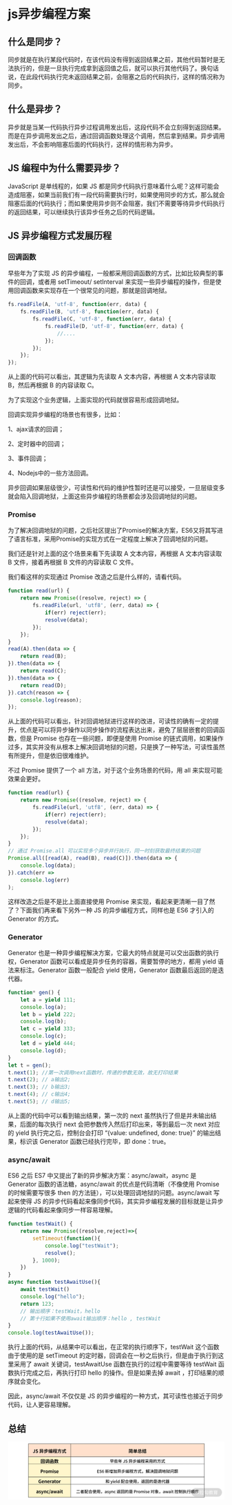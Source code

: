 # js异步编程方案

## 什么是同步？

同步就是在执行某段代码时，在该代码没有得到返回结果之前，其他代码暂时是无法执行的，但是一旦执行完成拿到返回值之后，就可以执行其他代码了。换句话说，在此段代码执行完未返回结果之前，会阻塞之后的代码执行，这样的情况称为同步。

## 什么是异步？

异步就是当某一代码执行异步过程调用发出后，这段代码不会立刻得到返回结果。而是在异步调用发出之后，通过回调函数处理这个调用，然后拿到结果。异步调用发出后，不会影响阻塞后面的代码执行，这样的情形称为异步。

## JS 编程中为什么需要异步？

JavaScript 是单线程的，如果 JS 都是同步代码执行意味着什么呢？这样可能会造成阻塞，如果当前我们有一段代码需要执行时，如果使用同步的方式，那么就会阻塞后面的代码执行；而如果使用异步则不会阻塞，我们不需要等待异步代码执行的返回结果，可以继续执行该异步任务之后的代码逻辑。

## JS 异步编程方式发展历程

### 回调函数

早些年为了实现 JS 的异步编程，一般都采用回调函数的方式，比如比较典型的事件的回调，或者用 setTimeout/ setInterval 来实现一些异步编程的操作，但是使用回调函数来实现存在一个很常见的问题，那就是回调地狱。

```js
fs.readFile(A, 'utf-8', function(err, data) {
    fs.readFile(B, 'utf-8', function(err, data) {
        fs.readFile(C, 'utf-8', function(err, data) {
            fs.readFile(D, 'utf-8', function(err, data) {
                //....
            });
        });
    });
});
```

从上面的代码可以看出，其逻辑为先读取 A 文本内容，再根据 A 文本内容读取 B，然后再根据 B 的内容读取 C。

为了实现这个业务逻辑，上面实现的代码就很容易形成回调地狱。

回调实现异步编程的场景也有很多，比如：

1、ajax请求的回调；

2、定时器中的回调；

3、事件回调；

4、Nodejs中的一些方法回调。

异步回调如果层级很少，可读性和代码的维护性暂时还是可以接受，一旦层级变多就会陷入回调地狱，上面这些异步编程的场景都会涉及回调地狱的问题。

### Promise

为了解决回调地狱的问题，之后社区提出了Promise的解决方案，ES6又将其写进了语言标准，采用Promise的实现方式在一定程度上解决了回调地狱的问题。

我们还是针对上面的这个场景来看下先读取 A 文本内容，再根据 A 文本内容读取 B 文件，接着再根据 B 文件的内容读取 C 文件。

我们看这样的实现通过 Promise 改造之后是什么样的，请看代码。

```js
function read(url) {
    return new Promise((resolve, reject) => {
        fs.readFile(url, 'utf8', (err, data) => {
            if(err) reject(err);
            resolve(data);
        });
    });
}
read(A).then(data => {
    return read(B);
}).then(data => {
    return read(C);
}).then(data => {
    return read(D);
}).catch(reason => {
    console.log(reason);
});
```

从上面的代码可以看出，针对回调地狱进行这样的改进，可读性的确有一定的提升，优点是可以将异步操作以同步操作的流程表达出来，避免了层层嵌套的回调函数，但是 Promise 也存在一些问题，即便是使用 Promise 的链式调用，如果操作过多，其实并没有从根本上解决回调地狱的问题，只是换了一种写法，可读性虽然有所提升，但是依旧很难维护。

不过 Promise 提供了一个 all 方法，对于这个业务场景的代码，用 all 来实现可能效果会更好。

```js
function read(url) {
    return new Promise((resolve, reject) => {
        fs.readFile(url, 'utf8', (err, data) => {
            if(err) reject(err);
            resolve(data);
        });
    });
}
// 通过 Promise.all 可以实现多个异步并行执行，同一时刻获取最终结果的问题
Promise.all([read(A), read(B), read(C)]).then(data => {
    console.log(data);
}).catch(err => 
    console.log(err)
);
```

这样改造之后是不是比上面直接使用 Promise 来实现，看起来更清晰一目了然了？下面我们再来看下另外一种 JS 的异步编程方式，同样也是 ES6 才引入的 Generator 的方式。

### Generator

Generator 也是一种异步编程解决方案，它最大的特点就是可以交出函数的执行权，Generator 函数可以看成是异步任务的容器，需要暂停的地方，都用 yield 语法来标注。Generator 函数一般配合 yield 使用，Generator 函数最后返回的是迭代器。

```js
function* gen() {
    let a = yield 111;
    console.log(a);
    let b = yield 222;
    console.log(b);
    let c = yield 333;
    console.log(c);
    let d = yield 444;
    console.log(d);
}
let t = gen();
t.next(1); //第一次调用next函数时，传递的参数无效，故无打印结果
t.next(2); // a输出2;
t.next(3); // b输出3; 
t.next(4); // c输出4;
t.next(5); // d输出5;
```

从上面的代码中可以看到输出结果，第一次的 next 虽然执行了但是并未输出结果，后面的每次执行 next 会把参数传入然后打印出来，等到最后一次 next 对应的 yield 执行完之后，控制台会打印 “{value: undefined, done: true}” 的输出结果，标识该 Generator 函数已经执行完毕，即 done：true。

### async/await

ES6 之后 ES7 中又提出了新的异步解决方案：async/await，async 是 Generator 函数的语法糖，async/await 的优点是代码清晰（不像使用 Promise 的时候需要写很多 then 的方法链），可以处理回调地狱的问题。async/await 写起来使得 JS 的异步代码看起来像同步代码，其实异步编程发展的目标就是让异步逻辑的代码看起来像同步一样容易理解。

```js
function testWait() {
    return new Promise((resolve,reject)=>{
        setTimeout(function(){
            console.log("testWait");
            resolve();
        }, 1000);
    })
}
async function testAwaitUse(){
    await testWait()
    console.log("hello");
    return 123;
    // 输出顺序：testWait，hello
    // 第十行如果不使用await输出顺序：hello , testWait
}
console.log(testAwaitUse());
```

执行上面的代码，从结果中可以看出，在正常的执行顺序下，testWait 这个函数由于使用的是 setTimeout 的定时器，回调会在一秒之后执行，但是由于执行到这里采用了 await 关键词，testAwaitUse 函数在执行的过程中需要等待 testWait 函数执行完成之后，再执行打印 hello 的操作。但是如果去掉 await ，打印结果的顺序就会变化。

因此，async/await 不仅仅是 JS 的异步编程的一种方式，其可读性也接近于同步代码，让人更容易理解。

## 总结

![Image text](../../.vuepress/public/interview/js/14/01.png)
